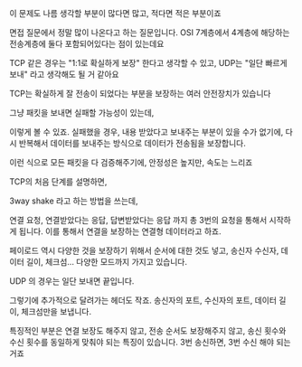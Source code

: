 
이 문제도 나름 생각할 부분이 많다면 많고, 적다면 적은 부분이죠

면접 질문에서 정말 많이 나온다고 하는 질문입니다. OSI 7계층에서 4계층에 해당하는 전송계층에 둘다 포함되어있다는 점이 있는데요 

TCP 같은 경우는 "1:1로 확실하게 보장" 한다고 생각할 수 있고, UDP는 "일단 빠르게 보내" 라고 생각해도 될 거 같아요

 

TCP는 확실하게 잘 전송이 되었다는 부분을 보장하는 여러 안전장치가 있습니다

그냥 패킷을 보내면 실패할 가능성이 있는데, 


이렇게 볼 수 있죠. 실패했을 경우, 내용 받았다고 보내주는 부분이 있을 수가 없기에, 다시 반복해서 데이터를 보내주는 방식으로 데이터가 전송됨을 보장합니다.

 

이런 식으로 모든 패킷을 다 검증해주기에, 안정성은 높지만, 속도는 느리죠 

TCP의 처음 단계를 설명하면, 

3way shake 라고 하는 방법을 쓰는데, 

연결 요청, 연결받았다는 응답, 답변받았다는 응답 까지 총 3번의 요청을 통해서 시작하게 됩니다. 이를 통해서 연결을 보장하는 연결형 데이터라고 하죠. 

페이로드 역시 다양한 것을 보장하기 위해서 순서에 대한 것도 넣고, 송신자 수신자, 데이터 길이, 체크섬... 다양한 모드까지 가지고 있습니다. 

 

UDP 의 경우는 일단 보내면 끝입니다. 

그렇기에 추가적으로 달려가는 헤더도 작죠. 송신자의 포트, 수신자의 포트, 데이터 길이, 체크섬만을 보냅니다. 

특징적인 부분은 연결 보장도 해주지 않고, 전송 순서도 보장해주지 않고, 송신 횟수와 수신 횟수를 동일하게 맞춰야 되는 특징이 있습니다. 3번 송신하면, 3번 수신 해야 되는거죠
